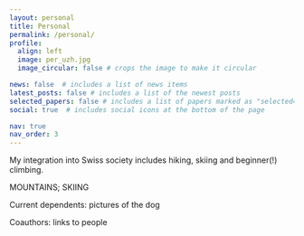 ```yaml
---
layout: personal
title: Personal
permalink: /personal/
profile:
  align: left
  image: per_uzh.jpg
  image_circular: false # crops the image to make it circular

news: false  # includes a list of news items
latest_posts: false # includes a list of the newest posts
selected_papers: false # includes a list of papers marked as "selected={true}"
social: true  # includes social icons at the bottom of the page

nav: true
nav_order: 3
---
```


My integration into Swiss society includes hiking, skiing and beginner(!) climbing.

MOUNTAINS; SKIING

Current dependents: pictures of the dog

Coauthors: links to people
